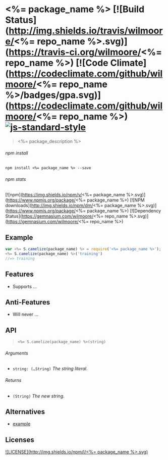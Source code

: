# <%= package_name %> [![Build Status](http://img.shields.io/travis/wilmoore/<%= repo_name %>.svg)](https://travis-ci.org/wilmoore/<%= repo_name %>) [![Code Climate](https://codeclimate.com/github/wilmoore/<%= repo_name %>/badges/gpa.svg)](https://codeclimate.com/github/wilmoore/<%= repo_name %>) [![js-standard-style](https://img.shields.io/badge/code%20style-standard-brightgreen.svg?style=flat)](https://github.com/feross/standard)

> <%= package_description %>

###### npm install

    npm install <%= package_name %> --save

###### npm stats

[![npm](https://img.shields.io/npm/v/<%= package_name %>.svg)](https://www.npmjs.org/package/<%= package_name %>) [![NPM downloads](http://img.shields.io/npm/dm/<%= package_name %>.svg)](https://www.npmjs.org/package/<%= package_name %>) [![Dependency Status](https://gemnasium.com/wilmoore/<%= repo_name %>.svg)](https://gemnasium.com/wilmoore/<%= repo_name %>) 

## Example

```js
var <%= S.camelize(package_name) %> = require('<%= package_name %>');
<%= S.camelize(package_name) %>('training')
//=> training
```

## Features

* Supports …

## Anti-Features

* Will never …

## API

> `<%= S.camelize(package_name) %>(string)`

###### Arguments

 * `string: (…String)` _The string literal_.

###### Returns

 * `(String)` _The new string_.

## Alternatives

* [example](https://example.com)

## Licenses

[![LICENSE](http://img.shields.io/npm/l/<%= package_name %>.svg)](license)

